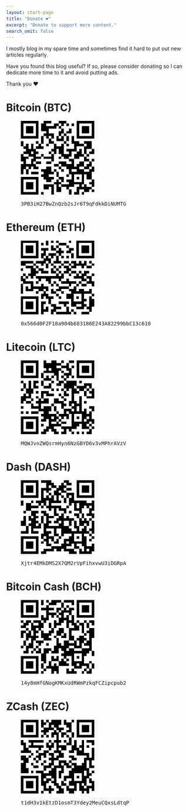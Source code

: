 ```yaml
---
layout: start-page
title: "Donate ❤"
excerpt: "Donate to support more content."
search_omit: false
---
```



I mostly blog in my spare time and sometimes find it hard to put out new articles regularly.

Have you found this blog useful? If so, please consider donating so I can dedicate more time
to it and avoid putting ads.

Thank you ❤


# Bitcoin (BTC)

<figure>
  <img src="/images/donate/BTC.png" alt="BTC" >
  <figcaption>
    <pre>3PB3iH27BwZnQzb2sJr6T9qFdkkDiNUMTG</pre>
  </figcaption>
</figure>


# Ethereum (ETH)

<figure>
  <img src="/images/donate/ETH.png" alt="ETH" >
  <figcaption>
    <pre>0x566d0F2F18a904b683186E243A82299bbC13c610</pre>
  </figcaption>
</figure>

# Litecoin (LTC)

<figure>
  <img src="/images/donate/LTC.png" alt="LTC" >
  <figcaption>
    <pre>MQWJvnZWQsrmHyn6NzGBYD6v3vMPhrAVzV</pre>
  </figcaption>
</figure>


# Dash (DASH)

<figure>
  <img src="/images/donate/DASH.png" alt="DASH" >
  <figcaption>
    <pre>Xjtr4EMkDMS2X7QM2rVpFihxvwU3iDGRpA</pre>
  </figcaption>
</figure>


# Bitcoin Cash (BCH)

<figure>
  <img src="/images/donate/BCH.png" alt="BCH" >
  <figcaption>
    <pre>14y8mHfGNogKMKxUdRWmPzkqFCZipcpub2</pre>
  </figcaption>
</figure>


# ZCash (ZEC)

<figure>
  <img src="/images/donate/ZEC.png" alt="ZEC" >
  <figcaption>
    <pre>t1dH3v1kEtzD1osmT3Ydey2MeuCQxsLdtqP</pre>
  </figcaption>
</figure>

